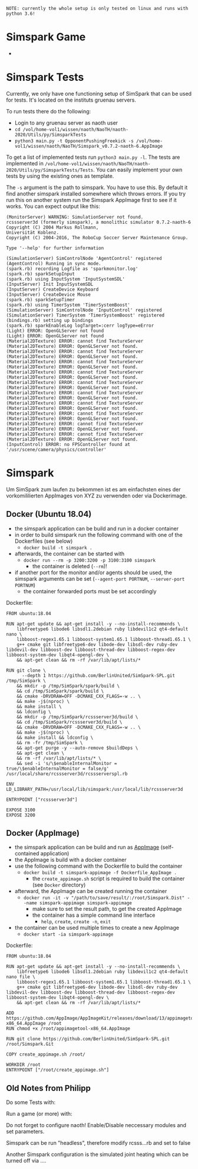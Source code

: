 ```text
NOTE: currently the whole setup is only tested on linux and runs with python 3.6!
```

# Simspark Game
* 

# Simspark Tests
Currently, we only have one functioning setup of SimSpark that can be used for tests. It's located on the instituts gruenau servers.

To run tests there do the following:
- Login to any gruenau server as naoth user
- `cd /vol/home-vol1/wissen/naoth/NaoTH/naoth-2020/Utils/py/SimsparkTests`
- `python3 main.py -t OpponentPushingFreekick -s /vol/home-vol1/wissen/naoth/NaoTH/Simspark_v0.7.2-naoth-6.AppImage`

To get a list of implemented tests run `python3 main.py -l`. The tests are implemented in `/vol/home-vol1/wissen/naoth/NaoTH/naoth-2020/Utils/py/SimsparkTests/Tests`. You can easily implement your own tests by using the existing ones as template.

The `-s` argument is the path to simspark. You have to use this. By default it find another simspark installed somewhere which throws errors.
If you try run this on another system run the Simspark AppImage first to see if it works. You can expect output like this:
```
(MonitorServer) WARNING: SimulationServer not found.
rcssserver3d (formerly simspark), a monolithic simulator 0.7.2-naoth-6
Copyright (C) 2004 Markus Rollmann, 
Universität Koblenz.
Copyright (C) 2004-2016, The RoboCup Soccer Server Maintenance Group.

Type '--help' for further information

(SimulationServer) SimControlNode 'AgentControl' registered
(AgentControl) Running in sync mode.
(spark.rb) recording Logfile as 'sparkmonitor.log'
(spark.rb) sparkSetupInput
(spark.rb) using InputSystem 'InputSystemSDL'
(InputServer) Init InputSystemSDL
(InputServer) CreateDevice Keyboard
(InputServer) CreateDevice Mouse
(spark.rb) sparkSetupTimer
(spark.rb) using TimerSystem 'TimerSystemBoost'
(SimulationServer) SimControlNode 'InputControl' registered
(SimulationServer) TimerSystem 'TimerSystemBoost' registered
(bindings.rb) setting up bindings
(spark.rb) sparkEnableLog logTarget=:cerr logType=eError
(Light) ERROR: OpenGLServer not found
(Light) ERROR: OpenGLServer not found
(Material2DTexture) ERROR: cannot find TextureServer
(Material2DTexture) ERROR: OpenGLServer not found.
(Material2DTexture) ERROR: cannot find TextureServer
(Material2DTexture) ERROR: OpenGLServer not found.
(Material2DTexture) ERROR: cannot find TextureServer
(Material2DTexture) ERROR: OpenGLServer not found.
(Material2DTexture) ERROR: cannot find TextureServer
(Material2DTexture) ERROR: OpenGLServer not found.
(Material2DTexture) ERROR: cannot find TextureServer
(Material2DTexture) ERROR: OpenGLServer not found.
(Material2DTexture) ERROR: cannot find TextureServer
(Material2DTexture) ERROR: OpenGLServer not found.
(Material2DTexture) ERROR: cannot find TextureServer
(Material2DTexture) ERROR: OpenGLServer not found.
(Material2DTexture) ERROR: cannot find TextureServer
(Material2DTexture) ERROR: OpenGLServer not found.
(Material2DTexture) ERROR: cannot find TextureServer
(Material2DTexture) ERROR: OpenGLServer not found.
(Material2DTexture) ERROR: cannot find TextureServer
(Material2DTexture) ERROR: OpenGLServer not found.
(InputControl) ERROR: no FPSController found at '/usr/scene/camera/physics/controller'

```

# Simspark

Um SimSpark zum laufen zu bekommen ist es am einfachsten eines der vorkomililierten AppImages von XYZ zu verwenden oder via Dockerimage.

## Docker (Ubuntu 18.04)
* the simspark application can be build and run in a docker container
* in order to build simspark run the following command with one of the Dockerfiles (see below)
  * `docker build -t simspark .`
* afterwards, the container can be started with
  * `docker run --rm -p 3200:3200 -p 3100:3100 simspark`
    * the container is deleted (`--rm`)!
* if another port for the monitor and/or agents should be used, the simspark arguments can be set (`--agent-port PORTNUM`, `--server-port PORTNUM`)
  * the container forwarded ports must be set accordingly

Dockerfile:
```docker
FROM ubuntu:18.04

RUN apt-get update && apt-get install -y --no-install-recommends \
    libfreetype6 libode6 libsdl1.2debian ruby libdevil1c2 qt4-default nano \
    libboost-regex1.65.1 libboost-system1.65.1 libboost-thread1.65.1 \
    g++ cmake git libfreetype6-dev libode-dev libsdl-dev ruby-dev libdevil-dev libboost-dev libboost-thread-dev libboost-regex-dev libboost-system-dev libqt4-opengl-dev \
    && apt-get clean && rm -rf /var/lib/apt/lists/*

RUN git clone \
      --depth 1 https://github.com/BerlinUnited/SimSpark-SPL.git /tmp/SimSpark \
    && mkdir -p /tmp/SimSpark/spark/build \
    && cd /tmp/SimSpark/spark/build \
    && cmake -DRVDRAW=OFF -DCMAKE_CXX_FLAGS=-w .. \
    && make -j$(nproc) \
    && make install \
    && ldconfig \
    && mkdir -p /tmp/SimSpark/rcssserver3d/build \
    && cd /tmp/SimSpark/rcssserver3d/build \
    && cmake -DRVDRAW=OFF -DCMAKE_CXX_FLAGS=-w .. \
    && make -j$(nproc) \
    && make install && ldconfig \
    && rm -fr /tmp/SimSpark \
    && apt-get purge -y --auto-remove $buildDeps \
    && apt-get clean \
    && rm -rf /var/lib/apt/lists/* \
    && sed -i 's/\$enableInternalMonitor = true/\$enableInternalMonitor = false/g' /usr/local/share/rcssserver3d/rcssserverspl.rb

ENV LD_LIBRARY_PATH=/usr/local/lib/simspark:/usr/local/lib/rcssserver3d

ENTRYPOINT ["rcssserver3d"]

EXPOSE 3100
EXPOSE 3200
```

## Docker (AppImage)
* the simspark application can be build and run as [AppImage](https://github.com/AppImage) (self-contained application)
* the AppImage is build with a docker container
* use the following command with the Dockerfile to build the container
  * `docker build -t simspark-appimage -f Dockerfile_AppImage .`
    * the `create_appimage.sh` script is required to build the container (see `Docker` directory)
* afterward, the AppImage can be created running the container 
  * `docker run -it -v "/path/to/save/result/:/root/Simspark.Dist" --name simspark-appimage simspark-appimage`
    * make sure to set the result path, to get the created AppImage
    * the container has a simple command line interface
      * `help`, `create`, `create -n`, `exit`
* the container can be used multiple times to create a new AppImage
  * `docker start -ia simspark-appimage`

Dockerfile:
```docker
FROM ubuntu:18.04

RUN apt-get update && apt-get install -y --no-install-recommends \
    libfreetype6 libode6 libsdl1.2debian ruby libdevil1c2 qt4-default nano file \
    libboost-regex1.65.1 libboost-system1.65.1 libboost-thread1.65.1 \
    g++ cmake git libfreetype6-dev libode-dev libsdl-dev ruby-dev libdevil-dev libboost-dev libboost-thread-dev libboost-regex-dev libboost-system-dev libqt4-opengl-dev \
    && apt-get clean && rm -rf /var/lib/apt/lists/*

ADD https://github.com/AppImage/AppImageKit/releases/download/13/appimagetool-x86_64.AppImage /root
RUN chmod +x /root/appimagetool-x86_64.AppImage

RUN git clone https://github.com/BerlinUnited/SimSpark-SPL.git /root/Simspark.Git

COPY create_appimage.sh /root/

WORKDIR /root
ENTRYPOINT ["/root/create_appimage.sh"]
```

## Old Notes from Philipp
Do some Tests with:


Run a game (or more) with:

Do not forget to configure naoth!
Enable/Disable neccessary modules and set parameters.

Simspark can be run "headless", therefore modify rcsss...rb and set to false

Another Simspark configuration is the simulated joint heating which can be turned off via ....
